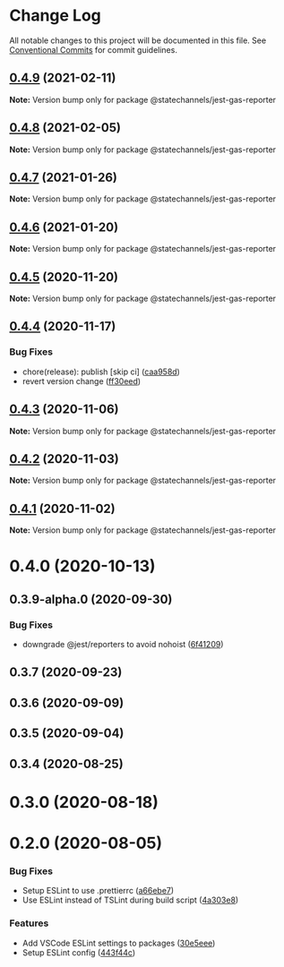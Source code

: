 # Change Log

All notable changes to this project will be documented in this file.
See [Conventional Commits](https://conventionalcommits.org) for commit guidelines.

## [0.4.9](https://github.com/statechannels/monorepo/compare/@statechannels/jest-gas-reporter@0.4.5...@statechannels/jest-gas-reporter@0.4.9) (2021-02-11)

**Note:** Version bump only for package @statechannels/jest-gas-reporter





## [0.4.8](https://github.com/statechannels/monorepo/compare/@statechannels/jest-gas-reporter@0.4.5...@statechannels/jest-gas-reporter@0.4.8) (2021-02-05)

**Note:** Version bump only for package @statechannels/jest-gas-reporter





## [0.4.7](https://github.com/statechannels/monorepo/compare/@statechannels/jest-gas-reporter@0.4.5...@statechannels/jest-gas-reporter@0.4.7) (2021-01-26)

**Note:** Version bump only for package @statechannels/jest-gas-reporter





## [0.4.6](https://github.com/statechannels/monorepo/compare/@statechannels/jest-gas-reporter@0.4.5...@statechannels/jest-gas-reporter@0.4.6) (2021-01-20)

**Note:** Version bump only for package @statechannels/jest-gas-reporter





## [0.4.5](https://github.com/statechannels/monorepo/compare/@statechannels/jest-gas-reporter@0.4.4...@statechannels/jest-gas-reporter@0.4.5) (2020-11-20)

**Note:** Version bump only for package @statechannels/jest-gas-reporter





## [0.4.4](https://github.com/statechannels/monorepo/compare/@statechannels/jest-gas-reporter@0.4.3...@statechannels/jest-gas-reporter@0.4.4) (2020-11-17)


### Bug Fixes

* chore(release): publish [skip ci] ([caa958d](https://github.com/statechannels/monorepo/commit/caa958dcfdc6fbcf07ebb0b9001552ef41ebbc9c))
* revert version change ([ff30eed](https://github.com/statechannels/monorepo/commit/ff30eed36b25696f9a98bb97184dc7aab238401b))





## [0.4.3](https://github.com/statechannels/monorepo/compare/@statechannels/jest-gas-reporter@0.4.2...@statechannels/jest-gas-reporter@0.4.3) (2020-11-06)

**Note:** Version bump only for package @statechannels/jest-gas-reporter





## [0.4.2](https://github.com/statechannels/monorepo/compare/@statechannels/jest-gas-reporter@0.4.0...@statechannels/jest-gas-reporter@0.4.2) (2020-11-03)

**Note:** Version bump only for package @statechannels/jest-gas-reporter





## [0.4.1](https://github.com/statechannels/monorepo/compare/@statechannels/jest-gas-reporter@0.4.0...@statechannels/jest-gas-reporter@0.4.1) (2020-11-02)

**Note:** Version bump only for package @statechannels/jest-gas-reporter





# 0.4.0 (2020-10-13)



## 0.3.9-alpha.0 (2020-09-30)


### Bug Fixes

* downgrade @jest/reporters to avoid nohoist ([6f41209](https://github.com/statechannels/monorepo/commit/6f41209f23a8b8f3b59be94eefb7c53fc50b27d8))



## 0.3.7 (2020-09-23)



## 0.3.6 (2020-09-09)



## 0.3.5 (2020-09-04)



## 0.3.4 (2020-08-25)



# 0.3.0 (2020-08-18)



# 0.2.0 (2020-08-05)


### Bug Fixes

* Setup ESLint to use .prettierrc ([a66ebe7](https://github.com/statechannels/monorepo/commit/a66ebe73775e168799c7f2ffe08e0a9704e42798))
* Use ESLint instead of TSLint during build script ([4a303e8](https://github.com/statechannels/monorepo/commit/4a303e8952f56400e2f99858900a6d45907bb033))


### Features

* Add VSCode ESLint settings to packages ([30e5eee](https://github.com/statechannels/monorepo/commit/30e5eee12f54b9ba44ea6538a032b46ff354df04))
* Setup ESLint config ([443f44c](https://github.com/statechannels/monorepo/commit/443f44cbabccc3499e285ba8a8c8486eec5ba68e))
